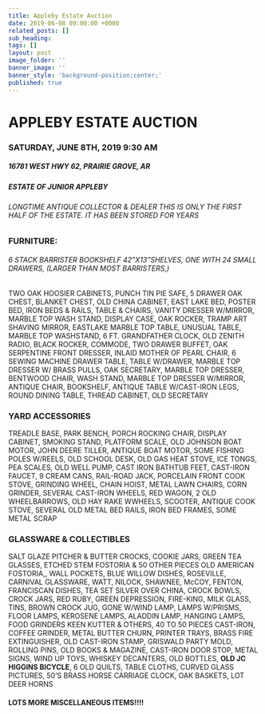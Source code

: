 ```yaml
---
title: Appleby Estate Auction
date: 2019-06-08 09:00:00 +0000
related_posts: []
sub_heading:  
tags: []
layout: post
image_folder: ''
banner_image: ''
banner_style: 'background-position:center;'
published: true
---
```

# APPLEBY ESTATE AUCTION
### SATURDAY, JUNE 8TH, 2019 9:30 AM
##### 16781 WEST HWY 62, PRAIRIE GROVE, AR 
##### ESTATE OF JUNIOR APPLEBY
###### LONGTIME ANTIQUE COLLECTOR & DEALER THIS IS ONLY THE FIRST HALF OF THE ESTATE. IT HAS BEEN STORED FOR YEARS

<!--break-->
### FURNITURE:
###### 6 STACK BARRISTER BOOKSHELF 42”X13”SHELVES, ONE WITH 24 SMALL DRAWERS, (LARGER THAN MOST BARRISTERS,)
 TWO OAK HOOSIER CABINETS, PUNCH TIN PIE SAFE, 5 DRAWER OAK CHEST, BLANKET CHEST, OLD CHINA CABINET, EAST LAKE BED, POSTER BED, IRON BEDS & RAILS, TABLE & CHAIRS, VANITY DRESSER W/MIRROR, MARBLE TOP WASH STAND, DISPLAY CASE, OAK ROCKER, TRAMP ART SHAVING MIRROR, EASTLAKE MARBLE TOP TABLE, UNUSUAL TABLE, MARBLE TOP WASHSTAND, 6 FT. GRANDFATHER CLOCK, OLD ZENITH RADIO, BLACK ROCKER, COMMODE, TWO DRAWER BUFFET, OAK SERPENTINE FRONT DRESSER, INLAID MOTHER OF PEARL CHAIR, 6 SEWING MACHINE DRAWER TABLE, TABLE W/DRAWER, MARBLE TOP DRESSER W/ BRASS PULLS, OAK SECRETARY, MARBLE TOP DRESSER, BENTWOOD CHAIR, WASH STAND, MARBLE TOP DRESSER W/MIRROR, ANTIQUE CHAIR, BOOKSHELF, ANTIQUE TABLE W/CAST-IRON LEGS, ROUND DINING TABLE, THREAD CABINET, OLD SECRETARY


### YARD ACCESSORIES
TREADLE BASE, PARK BENCH, PORCH ROCKING CHAIR, DISPLAY CABINET, SMOKING STAND, PLATFORM SCALE, OLD JOHNSON BOAT MOTOR, JOHN DEERE TILLER, ANTIQUE BOAT MOTOR, SOME FISHING POLES W/REELS, OLD SCHOOL DESK, OLD GAS HEAT STOVE, ICE TONGS, PEA SCALES, OLD WELL PUMP, CAST IRON BATHTUB FEET, CAST-IRON FAUCET, 9 CREAM CANS, RAIL-ROAD JACK, PORCELAIN FRONT COOK STOVE, GRINDING WHEEL, CHAIN HOIST, METAL LAWN CHAIRS, CORN GRINDER, SEVERAL CAST-IRON WHEELS, RED WAGON, 2 OLD WHEELBARROWS, OLD HAY RAKE WWHEELS, SCOOTER, ANTIQUE COOK STOVE, SEVERAL OLD METAL BED RAILS, IRON BED FRAMES, SOME METAL SCRAP


### GLASSWARE & COLLECTIBLES
SALT GLAZE PITCHER & BUTTER CROCKS, COOKIE JARS, GREEN TEA GLASSES, ETCHED STEM FOSTORIA & 50 OTHER PIECES OLD AMERICAN FOSTORIA,, WALL POCKETS, BLUE WILLOW DISHES, ROSEVILLE, CARNIVAL GLASSWARE, WATT, NILOCK, SHAWNEE, McCOY, FENTON, FRANCISCAN DISHES, TEA SET SILVER OVER CHINA, CROCK BOWLS, CROCK JARS, RED RUBY, GREEN DEPRESSION, FIRE-KING, MILK GLASS, TINS, BROWN CROCK JUG, GONE W/WIND LAMP, LAMPS W/PRISMS, FLOOR LAMPS, KEROSENE LAMPS, ALADDIN LAMP, HANGING LAMPS, FOOD GRINDERS KEEN KUTTER & OTHERS, 40 TO 50 PIECES CAST-IRON, COFFEE GRINDER, METAL BUTTER CHURN, PRINTER TRAYS, BRASS FIRE EXTINGUISHER, OLD CAST-IRON STAMP, GRISWALD PARTY MOLD, ROLLING PINS, OLD BOOKS & MAGAZINE, CAST-IRON DOOR STOP, METAL SIGNS, WIND UP TOYS, WHISKEY DECANTERS, OLD BOTTLES, **OLD JC HIGGINS BICYCLE**, 6 OLD QUILTS, TABLE CLOTHS, CURVED GLASS PICTURES, 50’S BRASS HORSE CARRIAGE CLOCK, OAK BASKETS, LOT DEER HORNS

#### LOTS MORE MISCELLANEOUS ITEMS!!!!